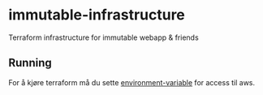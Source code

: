 # immutable-infrastructure
Terraform infrastructure for immutable webapp &amp; friends

## Running
For å kjøre terraform må du sette [environment-variable](https://www.terraform.io/docs/providers/aws/index.html) for access til aws.
